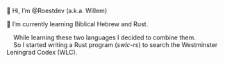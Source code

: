 👋 Hi, I’m @Roestdev (a.k.a. Willem)

🌱 I’m currently learning Biblical Hebrew and Rust.

&nbsp;&nbsp;&nbsp;&nbsp;While learning these two languages I decided to combine them.  
&nbsp;&nbsp;&nbsp;&nbsp;So I started writing a Rust program (*swlc-rs*) to search the Westminster Leningrad Codex (WLC).  



<!---
- 👋 Hi, I’m @Roestdev
- 👀 I’m interested in ...
- 🌱 I’m currently learning ...
- 💞️ I’m looking to collaborate on ...
- 📫 How to reach me ...
- 😄 Pronouns: ...
- ⚡ Fun fact: ...

<!---
Roestdev/Roestdev is a ✨ special ✨ repository because its `README.md` (this file) appears on your GitHub profile.
You can click the Preview link to take a look at your changes.
--->
